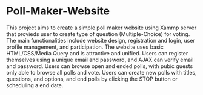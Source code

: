 # Poll-Maker-Website

This project aims to create a simple poll maker website using Xammp server that provieds user to create type of question (Multiple-Choice) for voting. The main functionalities include website design, registration and login, user profile management, and participation. The website uses basic HTML/CSS/Media Query and is attractive and unified. Users can register themselves using a unique email and password, and AJAX can verify email and password. Users can browse open and ended polls, with pubic guests only able to browse all polls and vote. Users can create new polls with titles, questions, and options, and end polls by clicking the STOP button or scheduling a end date.
